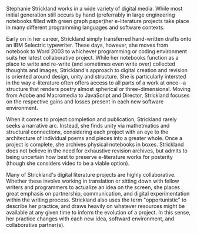 Stephanie Strickland works in a wide variety of digital media. While most initial generation still occurs by hand (preferrably in large engineering notebooks filled with green graph paper)her e-literature projects take place in many different programming languages and software contexts.

Early on in her career, Strickland simply transferred hand-written drafts onto an IBM Selectric typewriter. These days, however, she moves from notebook to Word 2003 to whichever programming or coding environment suits her latest collaborative project. While her notebooks function as a place to write and re-write (and sometimes even write over) collected thoughts and images, Strickland's approach to digital creation and revision is oriented around design, unity and structure. She is particularly intersted in the way e-literature often offers access to all parts of a work at once--a structure that renders poetry almost spherical or three-dimensional. Moving from Adobe and Macromedia to JavaScript and Director, Strickland focuses on the respective gains and losses present in each new software environment.

When it comes to project completion and publication, Strickland rarely seeks a narrative arc. Instead, she finds unity via mathetmatics and structural connections, considering each project with an eye to the architecture of individual poems and pieces into a greater whole. Once a project is complete, she archives physical notebooks in boxes. Strickland does not believe in the need for exhaustive revision archives, but admits to being uncertain how best to preserve e-literature works for posterity (though she considers video to be a viable option).

Many of Strickland's digital literature projects are highly collaborative. Whether these involve working in translation or sitting down with fellow writers and programmers to actualize an idea on the screen, she places great emphasis on partnership, communication, and digital experimentation within the writing process. Strickland also uses the term "opportunistic" to describe her practice, and draws heavily on whatever resources might be available at any given time to inform the evolution of a project. In this sense, her practice changes with each new idea, softward environment, and collaborative partner(s).